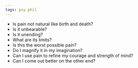 ```yaml
---
tags: psy phil
---
```


- Is pain not natural like birth and death? 
- Is it unbearable? 
- Is it unending? 
- What are its limits?
- Is this the worst possible pain? 
- Do I magnify it in my imagination? 
- Can I use pain to refine my courage and strength of mind? 
- Can I come out better on the other end?

